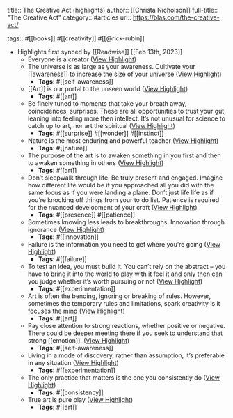 title:: The Creative Act (highlights)
author:: [[Christa Nicholson]]
full-title:: "The Creative Act"
category:: #articles
url:: https://blas.com/the-creative-act/

tags:: #[[books]] #[[creativity]] #[[@rick-rubin]]

- Highlights first synced by [[Readwise]] [[Feb 13th, 2023]]
	- Everyone is a creator ([View Highlight](https://read.readwise.io/read/01gs4e9vnk1gf3meg06bsrf2qy))
	- The universe is as large as your awareness. Cultivate your [[awareness]] to increase the size of your universe ([View Highlight](https://read.readwise.io/read/01gs4ea2apkkzh2vkm2s1b3dk1))
		- **Tags**: #[[self-awareness]]
	- [[Art]] is our portal to the unseen world ([View Highlight](https://read.readwise.io/read/01gs4eaax5z5athfpctrj0szzq))
		- **Tags**: #[[art]]
	- Be finely tuned to moments that take your breath away, coincidences, surprises. These are all opportunities to trust your gut, leaning into feeling more then intellect. It’s not unusual for science to catch up to art, nor art the spiritual ([View Highlight](https://read.readwise.io/read/01gs4eayb904gwpgptvtbqyz0t))
		- **Tags**: #[[surprise]] #[[wonder]] #[[instinct]]
	- Nature is the most enduring and powerful teacher ([View Highlight](https://read.readwise.io/read/01gs4ejh4nq4xpghge54ayrwb6))
		- **Tags**: #[[nature]]
	- The purpose of the art is to awaken something in you first and then to awaken something in others ([View Highlight](https://read.readwise.io/read/01gs4eknq5qsdz80jwz79zachc))
		- **Tags**: #[[art]]
	- Don’t sleepwalk through life. Be truly present and engaged. Imagine how different life would be if you approached all you did with the same focus as if you were landing a plane. Don’t just life life as if you’re knocking off things from your to do list. Patience is required for the nuanced development of your craft ([View Highlight](https://read.readwise.io/read/01gs4erhnnndv0zxtvg56qt987))
		- **Tags**: #[[presence]] #[[patience]]
	- Sometimes knowing less leads to breakthroughs. Innovation through ignorance ([View Highlight](https://read.readwise.io/read/01gs4etca5fzts0ea8sxj78t5t))
		- **Tags**: #[[innovation]]
	- Failure is the information you need to get where you’re going ([View Highlight](https://read.readwise.io/read/01gs4eyvvvnkx0c2zy2kznjf7n))
		- **Tags**: #[[failure]]
	- To test an idea, you must build it. You can’t rely on the abstract – you have to bring it into the world to play with it feel it and only then can you judge whether it’s worth pursuing or not ([View Highlight](https://read.readwise.io/read/01gs4ez567zf7pa89mnewjrfpy))
		- **Tags**: #[[experimentation]]
	- Art is often the bending, ignoring or breaking of rules. However, sometimes the temporary rules and limitations, spark creativity is it focuses the mind ([View Highlight](https://read.readwise.io/read/01gs4ezrt971nrgy9zcf8xw5h8))
		- **Tags**: #[[art]]
	- Pay close attention to strong reactions, whether positive or negative. There could be deeper meeting there if you seek to understand that strong [[emotion]]. ([View Highlight](https://read.readwise.io/read/01gs4ezztf0r6991p5rc0k217h))
		- **Tags**: #[[self-awareness]]
	- Living in a mode of discovery, rather than assumption, it’s preferable in any situation ([View Highlight](https://read.readwise.io/read/01gs4f0fd21xsweeh7d6qt06gq))
		- **Tags**: #[[experimentation]]
	- The only practice that matters is the one you consistently do ([View Highlight](https://read.readwise.io/read/01gs4f17wy04xppk6bddvax3rq))
		- **Tags**: #[[consistency]]
	- True art is pure play ([View Highlight](https://read.readwise.io/read/01gs4f258aamgkqk2fxx4czvep))
		- **Tags**: #[[art]]